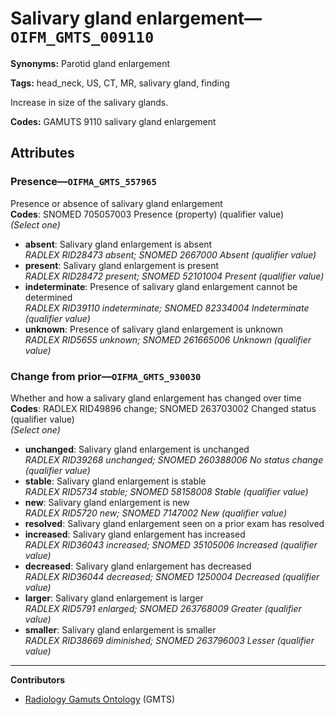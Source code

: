 # Salivary gland enlargement—`OIFM_GMTS_009110`

**Synonyms:** Parotid gland enlargement

**Tags:** head_neck, US, CT, MR, salivary gland, finding

Increase in size of the salivary glands.

**Codes:** GAMUTS 9110 salivary gland enlargement

## Attributes

### Presence—`OIFMA_GMTS_557965`

Presence or absence of salivary gland enlargement  
**Codes**: SNOMED 705057003 Presence (property) (qualifier value)  
*(Select one)*

- **absent**: Salivary gland enlargement is absent  
_RADLEX RID28473 absent; SNOMED 2667000 Absent (qualifier value)_
- **present**: Salivary gland enlargement is present  
_RADLEX RID28472 present; SNOMED 52101004 Present (qualifier value)_
- **indeterminate**: Presence of salivary gland enlargement cannot be determined  
_RADLEX RID39110 indeterminate; SNOMED 82334004 Indeterminate (qualifier value)_
- **unknown**: Presence of salivary gland enlargement is unknown  
_RADLEX RID5655 unknown; SNOMED 261665006 Unknown (qualifier value)_

### Change from prior—`OIFMA_GMTS_930030`

Whether and how a salivary gland enlargement has changed over time  
**Codes**: RADLEX RID49896 change; SNOMED 263703002 Changed status (qualifier value)  
*(Select one)*

- **unchanged**: Salivary gland enlargement is unchanged  
_RADLEX RID39268 unchanged; SNOMED 260388006 No status change (qualifier value)_
- **stable**: Salivary gland enlargement is stable  
_RADLEX RID5734 stable; SNOMED 58158008 Stable (qualifier value)_
- **new**: Salivary gland enlargement is new  
_RADLEX RID5720 new; SNOMED 7147002 New (qualifier value)_
- **resolved**: Salivary gland enlargement seen on a prior exam has resolved  
- **increased**: Salivary gland enlargement has increased  
_RADLEX RID36043 increased; SNOMED 35105006 Increased (qualifier value)_
- **decreased**: Salivary gland enlargement has decreased  
_RADLEX RID36044 decreased; SNOMED 1250004 Decreased (qualifier value)_
- **larger**: Salivary gland enlargement is larger  
_RADLEX RID5791 enlarged; SNOMED 263768009 Greater (qualifier value)_
- **smaller**: Salivary gland enlargement is smaller  
_RADLEX RID38669 diminished; SNOMED 263796003 Lesser (qualifier value)_

---

**Contributors**

- [Radiology Gamuts Ontology](https://gamuts.net/) (GMTS)